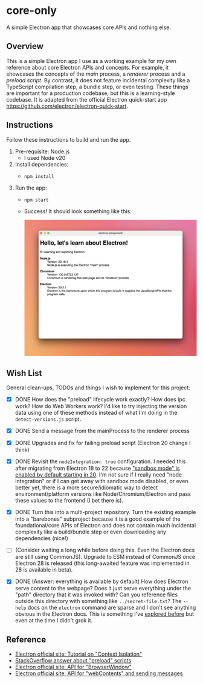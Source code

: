 # core-only

A simple Electron app that showcases core APIs and nothing else.


## Overview

This is a simple Electron app I use as a working example for my own reference about core Electron APIs and concepts. For
example, it showcases the concepts of the *main* process, a *renderer* process and a *preload script*. By contrast,
it does not feature incidental complexity like a TypeScript compilation step, a bundle step, or even testing. These things
are important for a production codebase, but this is a learning-style codebase. It is adapted from the official Electron
quick-start app <https://github.com/electron/electron-quick-start>.


## Instructions

Follow these instructions to build and run the app.

1. Pre-requisite: Node.js
   * I used Node v20
2. Install dependencies:
   * ```shell
     npm install
     ```
3. Run the app:
   * ```shell
     npm start
     ```
   * Success! It should look something like this:

     ![screenshot](screenshot.png)


## Wish List

General clean-ups, TODOs and things I wish to implement for this project:

* [x] DONE How does the "preload" lifecycle work exactly? How does ipc work? How do Web Workers work? I'd like to try injecting
  the version data using one of these methods instead of what I'm doing in the `detect-versions.js` script.  
* [x] DONE Send a message from the mainProcess to the renderer process
* [x] DONE Upgrades and fix for failing preload script (Electron 20 change I think)
* [x] DONE Revisit the `nodeIntegration: true` configuration. I needed this after migrating from Electron 18 to 22 because
  ["sandbox mode" is enabled by default starting in 20](https://www.electronjs.org/docs/latest/tutorial/sandbox). I'm not
  sure if I really need "node integration" or if I can get away with sandbox mode disabled, or even better yet, there is
  a more secure/idiomatic way to detect environment/platform versions like Node/Chromium/Electron and pass these values
  to the frontend (I bet there is).
* [x] DONE Turn this into a multi-project repository. Turn the existing example into a "barebones" subproject because it is
  a good example of the foundational/core APIs of Electron and does not contain much incidental complexity like a
  build/bundle step or even downloading any dependencies (nice!)
* [ ] (Consider waiting a long while before doing this. Even the Electron docs are still using CommonJS). Upgrade to ESM instead of CommonJS once Electron 28 is released (this long-awaited feature was implemented in 28
  is available in beta).
* [x] DONE (Answer: everything is available by default) How does Electron serve content to the webpage? Does it just serve everything under the "path" directory that it
  was invoked with? Can you reference files outside this directory with something like `../secret-file.txt`? The `--help`
  docs on the `electron` command are sparse and I don't see anything obvious in the Electron docs. This is something I've
  [explored before](https://github.com/dgroomes/electron-playground/commit/b34aa11329e6178d7d781e06bd8339fffc36d01b#diff-8f2e8f513699eefdf6bc04ce722de524671ac8a7a90c07a8e2cf199d51183043R50)
  but even at the time I didn't grok it.


## Reference

* [Electron official site: Tutorial on "Context Isolation"](https://www.electronjs.org/docs/tutorial/context-isolation)
* [StackOverflow answer about "preload" scripts](https://stackoverflow.com/a/59814127)
* [Electron official site: API for "BrowserWindow"](https://www.electronjs.org/docs/api/browser-window)
* [Electron official site: API for "webContents" and sending messages](https://www.electronjs.org/docs/api/web-contents#contentssendchannel-args)
